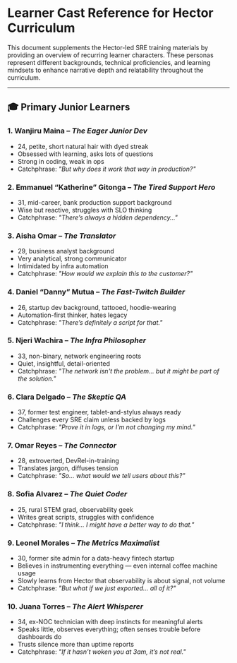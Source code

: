 # Learner Cast Reference for Hector Curriculum

This document supplements the Hector-led SRE training materials by providing an overview of recurring learner characters. These personas represent different backgrounds, technical proficiencies, and learning mindsets to enhance narrative depth and relatability throughout the curriculum.

---

## 🎓 Primary Junior Learners

### 1. **Wanjiru Maina** – *The Eager Junior Dev*
- 24, petite, short natural hair with dyed streak
- Obsessed with learning, asks lots of questions
- Strong in coding, weak in ops
- Catchphrase: *"But why does it work that way in production?"*

### 2. **Emmanuel “Katherine” Gitonga** – *The Tired Support Hero*
- 31, mid-career, bank production support background
- Wise but reactive, struggles with SLO thinking
- Catchphrase: *"There’s always a hidden dependency…"*

### 3. **Aisha Omar** – *The Translator*
- 29, business analyst background
- Very analytical, strong communicator
- Intimidated by infra automation
- Catchphrase: *"How would we explain this to the customer?"*

### 4. **Daniel “Danny” Mutua** – *The Fast-Twitch Builder*
- 26, startup dev background, tattooed, hoodie-wearing
- Automation-first thinker, hates legacy
- Catchphrase: *"There’s definitely a script for that."*

### 5. **Njeri Wachira** – *The Infra Philosopher*
- 33, non-binary, network engineering roots
- Quiet, insightful, detail-oriented
- Catchphrase: *"The network isn't the problem… but it might be part of the solution."*

### 6. **Clara Delgado** – *The Skeptic QA*
- 37, former test engineer, tablet-and-stylus always ready
- Challenges every SRE claim unless backed by logs
- Catchphrase: *"Prove it in logs, or I’m not changing my mind."*

### 7. **Omar Reyes** – *The Connector*
- 28, extroverted, DevRel-in-training
- Translates jargon, diffuses tension
- Catchphrase: *"So… what would we tell users about this?"*

### 8. **Sofia Alvarez** – *The Quiet Coder*
- 25, rural STEM grad, observability geek
- Writes great scripts, struggles with confidence
- Catchphrase: *"I think… I might have a better way to do that."*

### 9. **Leonel Morales** – *The Metrics Maximalist*
- 30, former site admin for a data-heavy fintech startup
- Believes in instrumenting everything — even internal coffee machine usage
- Slowly learns from Hector that observability is about signal, not volume
- Catchphrase: *"But what if we just exported... all of it?"*

### 10. **Juana Torres** – *The Alert Whisperer*
- 34, ex-NOC technician with deep instincts for meaningful alerts
- Speaks little, observes everything; often senses trouble before dashboards do
- Trusts silence more than uptime reports
- Catchphrase: *"If it hasn’t woken you at 3am, it’s not real."*

